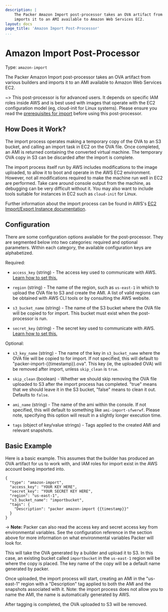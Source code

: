 ```yaml
---
description: |
    The Packer Amazon Import post-processor takes an OVA artifact from various builders and
    imports it to an AMI available to Amazon Web Services EC2.
layout: docs
page_title: 'Amazon Import Post-Processor'
...
```


# Amazon Import Post-Processor

Type: `amazon-import`

The Packer Amazon Import post-processor takes an OVA artifact from various builders and imports it to an AMI available to Amazon Web Services EC2.

\~&gt; This post-processor is for advanced users. It depends on specific IAM roles inside AWS and is best used with images that operate with the EC2 configuration model (eg, cloud-init for Linux systems). Please ensure you read the [prerequisites for import](http://docs.aws.amazon.com/AWSEC2/latest/UserGuide/VMImportPrerequisites.html) before using this post-processor.

## How Does it Work?

The import process operates making a temporary copy of the OVA to an S3 bucket, and calling an import task in EC2 on the OVA file. Once completed, an AMI is returned containing the converted virtual machine. The temporary OVA copy in S3 can be discarded after the import is complete.

The import process itself run by AWS includes modifications to the image uploaded, to allow it to boot and operate in the AWS EC2 environment. However, not all modifications required to make the machine run well in EC2 are performed. Take care around console output from the machine, as debugging can be very difficult without it. You may also want to include tools suitable for instances in EC2 such as `cloud-init` for Linux.

Further information about the import process can be found in AWS's [EC2 Import/Export Instance documentation](http://docs.aws.amazon.com/AWSEC2/latest/UserGuide/instances_of_your_vm.html).

## Configuration

There are some configuration options available for the post-processor. They are
segmented below into two categories: required and optional parameters.
Within each category, the available configuration keys are alphabetized.

Required:

-   `access_key` (string) - The access key used to communicate with AWS. [Learn
    how to set this.](/docs/builders/amazon.html#specifying-amazon-credentials)

-   `region` (string) - The name of the region, such as `us-east-1` in which to upload the OVA file to S3 and create the AMI. A list of valid regions can be obtained with AWS CLI tools or by consulting the AWS website.

-   `s3_bucket_name` (string) - The name of the S3 bucket where the OVA file will be copied to for import. This bucket must exist when the post-processor is run.

-   `secret_key` (string) - The secret key used to communicate with AWS. [Learn
    how to set this.](/docs/builders/amazon.html#specifying-amazon-credentials)

Optional:

-   `s3_key_name` (string) - The name of the key in `s3_bucket_name` where the OVA file will be copied to for import. If not specified, this will default to "packer-import-{{timestamp}}.ova". This key (ie, the uploaded OVA) will be removed after import, unless `skip_clean` is `true`.

-   `skip_clean` (boolean) - Whether we should skip removing the OVA file uploaded to S3 after the import process has completed. "true" means that we should leave it in the S3 bucket, "false" means to clean it out. Defaults to `false`.

-   `ami_name` (string) - The name of the ami within the console. If not specified, this will default to something like `ami-import-sfwerwf`. Please note, specifying this option will result in a slightly longer execution time.

-   `tags` (object of key/value strings) - Tags applied to the created AMI and
    relevant snapshots.

## Basic Example

Here is a basic example. This assumes that the builder has produced an OVA artifact for us to work with, and IAM roles for import exist in the AWS account being imported into.

``` {.javascript}
{
  "type": "amazon-import",
  "access_key": "YOUR KEY HERE",
  "secret_key": "YOUR SECRET KEY HERE",
  "region": "us-east-1",
  "s3_bucket_name": "importbucket",
  "tags": {
    "Description": "packer amazon-import {{timestamp}}"
  }
}
```

-&gt; **Note:** Packer can also read the access key and secret access key from
environmental variables. See the configuration reference in the section above
for more information on what environmental variables Packer will look for.

This will take the OVA generated by a builder and upload it to S3. In this case, an existing bucket called `importbucket` in the `us-east-1` region will be where the copy is placed. The key name of the copy will be a default name generated by packer.

Once uploaded, the import process will start, creating an AMI in the "us-east-1" region with a "Description" tag applied to both the AMI and the snapshots associated with it. Note: the import process does not allow you to name the AMI, the name is automatically generated by AWS.

After tagging is completed, the OVA uploaded to S3 will be removed.
